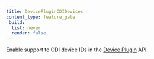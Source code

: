 ```yaml
---
title: DevicePluginCDIDevices
content_type: feature_gate
_build:
  list: never
  render: false
---
```

Enable support to CDI device IDs in the
[Device Plugin](/docs/concepts/extend-kubernetes/compute-storage-net/device-plugins/) API.
